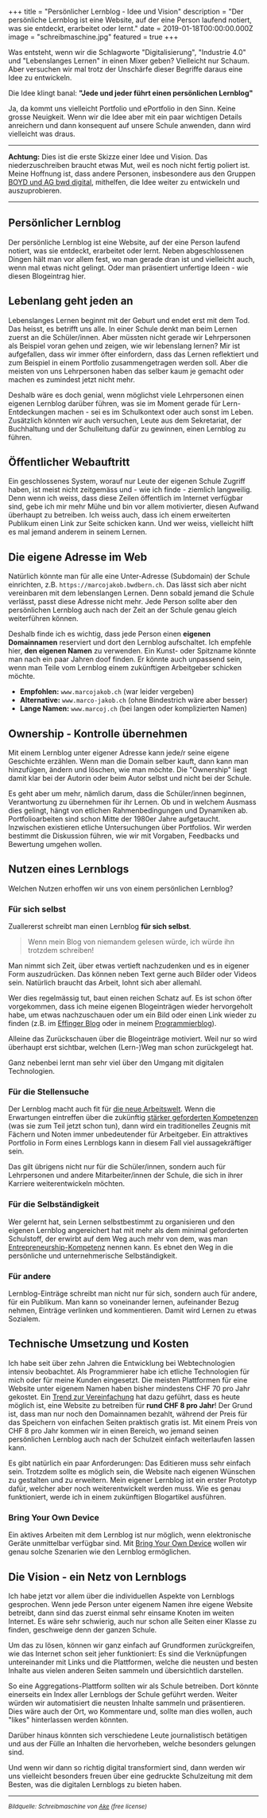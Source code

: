 +++
title = "Persönlicher Lernblog - Idee und Vision"
description = "Der persönliche Lernblog ist eine Website, auf der eine Person laufend notiert, was sie entdeckt, erarbeitet oder lernt."
date = 2019-01-18T00:00:00.000Z
image = "schreibmaschine.jpg"
featured = true
+++

Was entsteht, wenn wir die Schlagworte "Digitalisierung", "Industrie 4.0" und "Lebenslanges Lernen" in einen Mixer geben? Vielleicht nur Schaum. Aber versuchen wir mal trotz der Unschärfe dieser Begriffe daraus eine Idee zu entwickeln.

Die Idee klingt banal: **"Jede und jeder führt einen persönlichen Lernblog"**

Ja, da kommt uns vielleicht Portfolio und ePortfolio in den Sinn. Keine grosse Neuigkeit. Wenn wir die Idee aber mit ein paar wichtigen Details anreichern und dann konsequent auf unsere Schule anwenden, dann wird vielleicht was draus.

---

**Achtung:** Dies ist die erste Skizze einer Idee und Vision. Das niederzuschreiben braucht etwas Mut, weil es noch nicht fertig poliert ist. Meine Hoffnung ist, dass andere Personen, insbesondere aus den Gruppen [BOYD und AG bwd digital](/projektstart-bring-your-own-device/), mithelfen, die Idee weiter zu entwickeln und auszuprobieren.

---

## Persönlicher Lernblog

Der persönliche Lernblog ist eine Website, auf der eine Person laufend notiert, was sie entdeckt, erarbeitet oder lernt. Neben abgeschlossenen Dingen hält man vor allem fest, wo man gerade dran ist und vielleicht auch, wenn mal etwas nicht gelingt. Oder man präsentiert unfertige Ideen - wie diesen Blogeintrag hier.

## Lebenlang geht jeden an

Lebenslanges Lernen beginnt mit der Geburt und endet erst mit dem Tod. Das heisst, es betrifft uns alle. In einer Schule denkt man beim Lernen zuerst an die Schüler/innen. Aber müssten nicht gerade wir Lehrpersonen als Beispiel voran gehen und zeigen, wie wir lebenslang lernen? Mir ist aufgefallen, dass wir immer öfter einfordern, dass das Lernen reflektiert und zum Beispiel in einem Portfolio zusammengetragen werden soll. Aber die meisten von uns Lehrpersonen haben das selber kaum je gemacht oder machen es zumindest jetzt nicht mehr.

Deshalb wäre es doch genial, wenn möglichst viele Lehrpersonen einen eigenen Lernblog darüber führen, was sie im Moment gerade für Lern-Entdeckungen machen - sei es im Schulkontext oder auch sonst im Leben. Zusätzlich könnten wir auch versuchen, Leute aus dem Sekretariat, der Buchhaltung und der Schulleitung dafür zu gewinnen, einen Lernblog zu führen.

## Öffentlicher Webauftritt

Ein geschlossenes System, worauf nur Leute der eigenen Schule Zugriff haben, ist meist nicht zeitgemäss und - wie ich finde - ziemlich langweilig. Denn wenn ich weiss, dass diese Zeilen öffentlich im Internet verfügbar sind, gebe ich mir mehr Mühe und bin vor allem motivierter, diesen Aufwand überhaupt zu betreiben. Ich weiss auch, dass ich einem erweiterten Publikum einen Link zur Seite schicken kann. Und wer weiss, vielleicht hilft es mal jemand anderem in seinem Lernen.

## Die eigene Adresse im Web

Natürlich könnte man für alle eine Unter-Adresse (Subdomain) der Schule einrichten, z.B. `https://marcojakob.bwdbern.ch`. Das lässt sich aber nicht vereinbaren mit dem lebenslangen Lernen. Denn sobald jemand die Schule verlässt, passt diese Adresse nicht mehr. Jede Person sollte aber den persönlichen Lernblog auch nach der Zeit an der Schule genau gleich weiterführen können.

Deshalb finde ich es wichtig, dass jede Person einen **eigenen Domainnamen** reserviert und dort den Lernblog aufschaltet. Ich empfehle hier, **den eigenen Namen** zu verwenden. Ein Kunst- oder Spitzname könnte man nach ein paar Jahren doof finden. Er könnte auch unpassend sein, wenn man Teile vom Lernblog einem zukünftigen Arbeitgeber schicken möchte.

- **Empfohlen:** `www.marcojakob.ch` (war leider vergeben)
- **Alternative:** `www.marco-jakob.ch` (ohne Bindestrich wäre aber besser)
- **Lange Namen:** `www.marcoj.ch` (bei langen oder komplizierten Namen)

## Ownership - Kontrolle übernehmen

Mit einem Lernblog unter eigener Adresse kann jede/r seine eigene Geschichte erzählen. Wenn man die Domain selber kauft, dann kann man hinzufügen, ändern und löschen, wie man möchte. Die "Ownership" liegt damit klar bei der Autorin oder beim Autor selbst und nicht bei der Schule.

Es geht aber um mehr, nämlich darum, dass die Schüler/innen beginnen, Verantwortung zu übernehmen für ihr Lernen. Ob und in welchem Ausmass dies gelingt, hängt von etlichen Rahmenbedingungen und Dynamiken ab. Portfolioarbeiten sind schon Mitte der 1980er Jahre aufgetaucht. Inzwischen existieren etliche Untersuchungen über Portfolios. Wir werden bestimmt die Diskussion führen, wie wir mit Vorgaben, Feedbacks und Bewertung umgehen wollen.

## Nutzen eines Lernblogs

Welchen Nutzen erhoffen wir uns von einem persönlichen Lernblog?

### Für sich selbst

Zuallererst schreibt man einen Lernblog **für sich selbst**.

> Wenn mein Blog von niemandem gelesen würde, ich würde ihn trotzdem schreiben!

Man nimmt sich Zeit, über etwas vertieft nachzudenken und es in eigener Form auszudrücken. Das können neben Text gerne auch Bilder oder Videos sein. Natürlich braucht das Arbeit, lohnt sich aber allemahl.

Wer dies regelmässig tut, baut einen reichen Schatz auf. Es ist schon öfter vorgekommen, dass ich meine eigenen Blogeinträgen wieder hervorgeholt habe, um etwas nachzuschauen oder um ein Bild oder einen Link wieder zu finden (z.B. im [Effinger Blog](https://www.effinger.ch/blog/) oder in meinem [Programmierblog](https://code.makery.ch/)).

Alleine das Zurückschauen über die Blogeinträge motiviert. Weil nur so wird überhaupt erst sichtbar, welchen (Lern-)Weg man schon zurückgelegt hat.

Ganz nebenbei lernt man sehr viel über den Umgang mit digitalen Technologien.

### Für die Stellensuche

Der Lernblog macht auch fit für [die neue Arbeitswelt](https://intrinsify.de/7-dimensionen-fuer-erfolg-in-der-neuen-arbeitswelt/). Wenn die Erwartungen eintreffen über die zukünftig [stärker geforderten Kompetenzen](/digitalisierung-in-der-kaufmaennischen-bildung/) (was sie zum Teil jetzt schon tun), dann wird ein traditionelles Zeugnis mit Fächern und Noten immer unbedeutender für Arbeitgeber. Ein attraktives Portfolio in Form eines Lernblogs kann in diesem Fall viel aussagekräftiger sein.

Das gilt übrigens nicht nur für die Schüler/innen, sondern auch für Lehrpersonen und andere Mitarbeiter/innen der Schule, die sich in ihrer Karriere weiterentwickeln möchten.

### Für die Selbständigkeit

Wer gelernt hat, sein Lernen selbstbestimmt zu organisieren und den eigenen Lernblog angereichert hat mit mehr als dem minimal geforderten Schulstoff, der erwirbt auf dem Weg auch mehr von dem, was man [Entrepreneurship-Kompetenz](https://medium.com/happy-new-monday/lesen-rechnen-schreiben-entrepreneurship-b1396bbd8cff) nennen kann. Es ebnet den Weg in die persönliche und unternehmerische Selbständigkeit.

### Für andere

Lernblog-Einträge schreibt man nicht nur für sich, sondern auch für andere, für ein Publikum. Man kann so voneinander lernen, aufeinander Bezug nehmen, Einträge verlinken und kommentieren. Damit wird Lernen zu etwas Sozialem.

## Technische Umsetzung und Kosten

Ich habe seit über zehn Jahren die Entwicklung bei Webtechnologien intensiv beobachtet. Als Programmierer habe ich etliche Technologien für mich oder für meine Kunden eingesetzt. Die meisten Plattformen für eine Website unter eigenem Namen haben bisher mindestens CHF 70 pro Jahr gekostet. Ein [Trend zur Vereinfachung](https://www.smashingmagazine.com/2015/11/modern-static-website-generators-next-big-thing/) hat dazu geführt, dass es heute möglich ist, eine Website zu betreiben für **rund CHF 8 pro Jahr**! Der Grund ist, dass man nur noch den Domainnamen bezahlt, während der Preis für das Speichern von einfachen Seiten praktisch gratis ist. Mit einem Preis von CHF 8 pro Jahr kommen wir in einen Bereich, wo jemand seinen persönlichen Lernblog auch nach der Schulzeit einfach weiterlaufen lassen kann.

Es gibt natürlich ein paar Anforderungen: Das Editieren muss sehr einfach sein. Trotzdem sollte es möglich sein, die Website nach eigenen Wünschen zu gestalten und zu erweitern. Mein eigener Lernblog ist ein erster Prototyp dafür, welcher aber noch weiterentwickelt werden muss. Wie es genau funktioniert, werde ich in einem zukünftigen Blogartikel ausführen.

### Bring Your Own Device

Ein aktives Arbeiten mit dem Lernblog ist nur möglich, wenn elektronische Geräte unmittelbar verfügbar sind. Mit [Bring Your Own Device](/projektstart-bring-your-own-device/) wollen wir genau solche Szenarien wie den Lernblog ermöglichen.

## Die Vision - ein Netz von Lernblogs

Ich habe jetzt vor allem über die individuellen Aspekte von Lernblogs gesprochen. Wenn jede Person unter eigenem Namen ihre eigene Website betreibt, dann sind das zuerst einmal sehr einsame Knoten im weiten Internet. Es wäre sehr schwierig, auch nur schon alle Seiten einer Klasse zu finden, geschweige denn der ganzen Schule.

Um das zu lösen, können wir ganz einfach auf Grundformen zurückgreifen, wie das Internet schon seit jeher funktioniert: Es sind die Verknüpfungen untereinander mit Links und die Plattformen, welche die neusten und besten Inhalte aus vielen anderen Seiten sammeln und übersichtlich darstellen.

So eine Aggregations-Plattform sollten wir als Schule betreiben. Dort könnte einerseits ein Index aller Lernblogs der Schule geführt werden. Weiter würden wir automatisiert die neusten Inhalte sammeln und präsentieren. Dies wäre auch der Ort, wo Kommentare und, sollte man dies wollen, auch "likes" hinterlassen werden könnten.

Darüber hinaus könnten sich verschiedene Leute journalistisch betätigen und aus der Fülle an Inhalten die hervorheben, welche besonders gelungen sind.

Und wenn wir dann so richtig digital transformiert sind, dann werden wir uns vielleicht besonders freuen über eine gedruckte Schulzeitung mit dem Besten, was die digitalen Lernblogs zu bieten haben.

---

<small><em>Bildquelle: Schreibmaschine von [Ake](https://www.rawpixel.com/image/385164/aerial-view-man-typing-retro-typewriter) (free license)</em></small>
